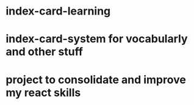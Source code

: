 # index-card-learning
# index-card-system for vocabularly and other stuff
# project to consolidate and improve my react skills
